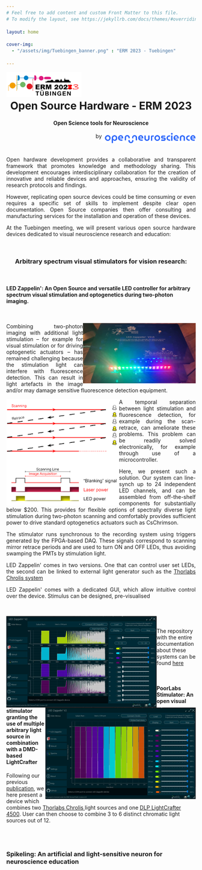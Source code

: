 ```yaml
---
# Feel free to add content and custom Front Matter to this file.
# To modify the layout, see https://jekyllrb.com/docs/themes/#overriding-theme-defaults

layout: home

cover-img:
  - "/assets/img/Tuebingen_banner.png" : "ERM 2023 - Tuebingen"

---
```


<div>
<img align="left" width="200" src="./assets/Logos/ERM_2023_LOGO.png"/>
<br>
<br>
<h1 align="center"> Open Source Hardware - ERM 2023</h1>
<h4 align="center"> Open Science tools for Neuroscience</h4>
<p align="right">by
<img align="right" width="250" src="./assets/Logos/ON.png"/></p>
<br>
</div>

<p style='text-align: justify;'>
Open hardware development provides a collaborative and transparent framework that promotes knowledge and methodology sharing. This development encourages interdisciplinary collaboration for the creation of innovative and reliable devices and approaches, ensuring the validity of research protocols and findings.
</p>


<p style='text-align: justify;'>
However, replicating open source devices could be time consuming or even requires a specific set of skills to implement despite clear open documentation. Open Source companies then offer consulting and manufacturing services for the installation and operation of these devices.
</p>

<p style='text-align: justify;'>
At the Tuebingen meeting, we will present various open source hardware devices dedicated to visual neuroscience research and education:</p>

<br>

<h3 align="center"> Arbitrary spectrum visual stimulators for vision research: </h3>

<br>

<h4 align="left"> LED Zappelin': An Open Source and versatile LED controller for arbitrary spectrum visual stimulation and optogenetics during two-photon imaging. </h4>

<br>

<div>

<img align="right" width="300" src="./assets/img/LEDzap.jpg"/>

<p style='text-align: justify;'>
Combining two-photon imaging with additional light stimulation – for example for visual stimulation or for driving optogenetic actuators – has remained challenging because the stimulation light can interfere with fluorescence detection. This can result in light artefacts in the image and/or may damage sensitive fluorescence detection equipment.
</p>

<img align="left" width="300" src="./assets/img/retrace.png"/>

<p style='text-align: justify;'>
A temporal separation between light stimulation and fluorescence detection, for example during the scan-retrace, can ameliorate these problems. This problem can be readily solved electronically, for example through use of a microcontroller.
</p>

<p style='text-align: justify;'>
Here, we present such a solution. Our system can line-synch up to 24 independent LED channels, and can be assembled from off-the-shelf components for substantially below $200. This provides for flexible options of spectrally diverse light stimulation during two-photon scanning and comfortably provides sufficient power to drive standard optogenetics actuators such as CsChrimson.
</p>

<p style='text-align: justify;'>
The stimulator runs synchronous to the recording system using triggers generated by the FPGA-based DAQ. These signals correspond to scanning mirror retrace periods and are used to turn ON and OFF LEDs, thus avoiding swamping the PMTs by stimulation light.
</p>

<p style='text-align: justify;'>
LED Zappelin' comes in two versions. One that can control user set LEDs, the second can be linked to external light generator such as the <a href="https://www.thorlabs.com/newgrouppage9.cfm?objectgroup_id=13597">Thorlabs Chrolis system </a>
</p>

<p style='text-align: justify;'>
LED Zappelin' comes with a dedicated GUI, which allow intuitive control over the device.
Stimulus can be designed, pre-visualised
</p>

<br>
<p>
<img align="left" width="400" src="./assets/img/LEDzap_GUI.jpg"/>
<img align="right" width="400" src="./assets/img/LEDzap_GUI2.jpg"/>
</p>
<br>

The repository with the entire documentation about these systems can be found <a href="https://github.com/OpenSourceNeuro/LED-Zappelin-V2">here</a>

</div>

<br>

<div>

<h4 align="left"> PoorLabs Stimulator: An open visual stimulator granting the use of multiple arbitrary light source in combination with a DMD-based LightCrafter </h4>

Following our previous <a href="https://elifesciences.org/articles/48779">publication</a>, we here present a device which combines two <a href="https://www.thorlabs.com/newgrouppage9.cfm?objectgroup_id=13597">Thorlabs Chrolis </a>
light sources and one <a href="https://www.ti.com/lit/ug/dlpu011f/dlpu011f.pdf?ts=1692029634948">DLP LightCrafter 4500</a>. User can then choose to combine 3 to 6 distinct chromatic light sources out of 12.

<br>

</div>

<br>

<h3 align="left"> Spikeling: An artificial and light-sensitive neuron for neuroscience education </h3>
